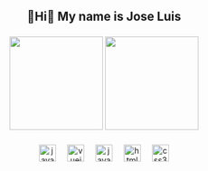 <h2 align="center">👋Hi👋 My name is Jose Luis</h2>

###

<div align="center">
  <img src="https://github-readme-stats.vercel.app/api?username=joseluisdeveloperinit&show_icons=true&theme=radical&hide_border=true" height="165" />
  <img src="https://github-readme-stats.vercel.app/api/top-langs/?username=joseluisdeveloperinit&layout=compact&theme=radical&hide_border=true" height="165" />
</div>

###

<div align="center">
  <img src="https://cdn.jsdelivr.net/gh/devicons/devicon/icons/java/java-original.svg" height="30" alt="java logo"  />
  <img width="12" />
  <img src="https://cdn.jsdelivr.net/gh/devicons/devicon/icons/vuejs/vuejs-original.svg" height="30" alt="vuejs logo"  />
  <img width="12" />
  <img src="https://cdn.jsdelivr.net/gh/devicons/devicon/icons/javascript/javascript-original.svg" height="30" alt="javascript logo"  />
  <img width="12" />
  <img src="https://cdn.jsdelivr.net/gh/devicons/devicon/icons/html5/html5-original.svg" height="30" alt="html5 logo"  />
  <img width="12" />
  <img src="https://cdn.jsdelivr.net/gh/devicons/devicon/icons/css3/css3-original.svg" height="30" alt="css3 logo"  />
</div>







